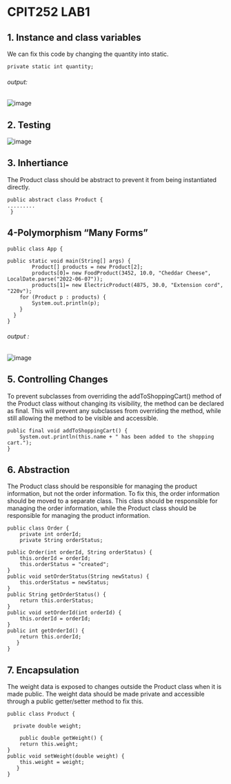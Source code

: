 # CPIT252 LAB1 
## 1. Instance and class variables
We can fix this code by changing the quantity into static.

    private static int quantity; 
######  output: 
![image](https://user-images.githubusercontent.com/98660298/227774224-e59f286b-a9fd-488a-ab7d-c4a4f2279e3d.png)

## 2. Testing
![image](https://user-images.githubusercontent.com/98660298/227773575-1e6bcc32-551b-4316-accc-23e8e3c992a9.png)

## 3. Inhertiance
The Product class should be abstract to prevent it from being instantiated directly.

    public abstract class Product {
    .........
     }

## 4-Polymorphism “Many Forms”

    public class App {

    public static void main(String[] args) {
            Product[] products = new Product[2];
            products[0]= new FoodProduct(3452, 10.0, "Cheddar Cheese", LocalDate.parse("2022-06-07"));
            products[1]= new ElectricProduct(4875, 30.0, "Extension cord", "220v");
        for (Product p : products) {
            System.out.println(p);
        }
      }
    }
######  output :
![image](https://user-images.githubusercontent.com/98660298/227774171-1951c60b-9dd3-469b-a5eb-cea100d34383.png)
## 5. Controlling Changes
To prevent subclasses from overriding the addToShoppingCart() method of the Product class without changing its visibility, the method can be declared as final. This will prevent any subclasses from overriding the method, while still allowing the method to be visible and accessible.

    public final void addToShoppingCart() {
        System.out.println(this.name + " has been added to the shopping cart.");
    }
## 6. Abstraction
The Product class should be responsible for managing the product information, but not the order information. To fix this, the order information should be moved to a separate class. This class should be responsible for managing the order information, while the Product class should be responsible for managing the product information.

    public class Order {
        private int orderId;
        private String orderStatus;
    
    public Order(int orderId, String orderStatus) {
        this.orderId = orderId;
        this.orderStatus = "created";
    }
    public void setOrderStatus(String newStatus) {
        this.orderStatus = newStatus;
    }
    public String getOrderStatus() {
        return this.orderStatus;
    }
    public void setOrderId(int orderId) {
        this.orderId = orderId;
    }
    public int getOrderId() {
        return this.orderId;
       }
    }
## 7. Encapsulation
The weight data is exposed to changes outside the Product class when it is made public. The weight data should be made private and accessible through a public getter/setter method to fix this.

    public class Product {

      private double weight;

        public double getWeight() {
        return this.weight;
    }
    public void setWeight(double weight) {
        this.weight = weight;
       }
    }
